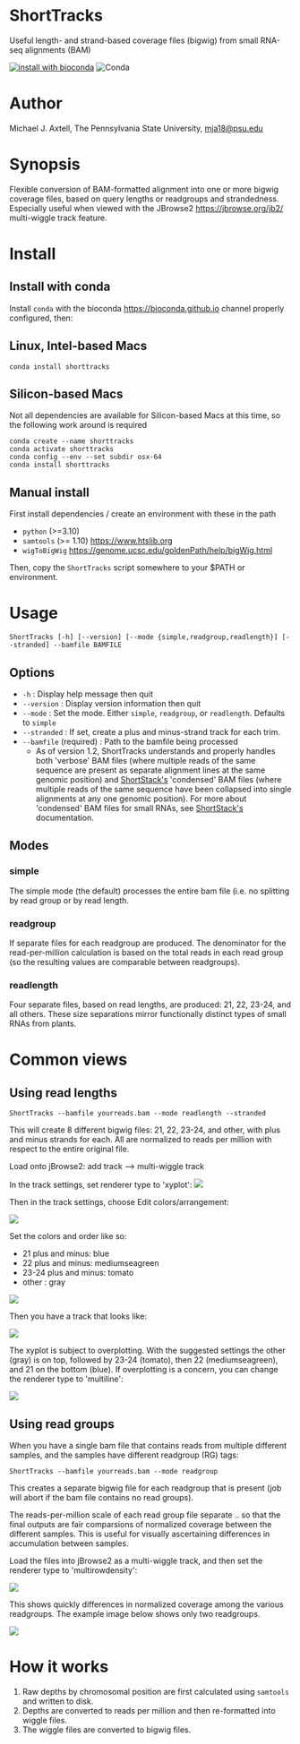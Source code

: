 # ShortTracks
Useful length- and strand-based coverage files (bigwig) from small RNA-seq alignments (BAM)

[![install with bioconda](https://img.shields.io/badge/install%20with-bioconda-brightgreen.svg?style=flat)](http://bioconda.github.io/recipes/shorttracks/README.html) ![Conda](https://img.shields.io/conda/dn/bioconda/shorttracks)

# Author
Michael J. Axtell, The Pennsylvania State University, mja18@psu.edu

# Synopsis
Flexible conversion of BAM-formatted alignment into one or more bigwig coverage files, based on query lengths or readgroups and strandedness. Especially useful when viewed with the JBrowse2 <https://jbrowse.org/jb2/> multi-wiggle track feature.

# Install
## Install with conda

Install `conda` with the bioconda <https://bioconda.github.io> channel properly configured, then:

## Linux, Intel-based Macs
```
conda install shorttracks
```

## Silicon-based Macs

Not all dependencies are available for Silicon-based Macs at this time, so the following work around is required
```
conda create --name shorttracks
conda activate shorttracks
conda config --env --set subdir osx-64
conda install shorttracks
```

## Manual install
First install dependencies / create an environment with these in the path
- `python` (>=3.10)
- `samtools` (>= 1.10) <https://www.htslib.org>
- `wigToBigWig` <https://genome.ucsc.edu/goldenPath/help/bigWig.html>

Then, copy the `ShortTracks` script somewhere to your $PATH or environment.

# Usage
`ShortTracks [-h] [--version] [--mode {simple,readgroup,readlength}] [--stranded] --bamfile BAMFILE`

## Options

- `-h` : Display help message then quit
- `--version` : Display version information then quit
- `--mode` : Set the mode. Either `simple`, `readgroup`, or `readlength`. Defaults to `simple`
- `--stranded` : If set, create a plus and minus-strand track for each trim.
- `--bamfile` (required) : Path to the bamfile being processed
  - As of version 1.2, ShortTracks understands and properly handles both 'verbose' BAM files (where multiple reads of the same sequence are present as separate alignment lines at the same genomic position) and [ShortStack's](https://github.com/MikeAxtell/ShortStack) 'condensed' BAM files (where multiple reads of the same sequence have been collapsed into single alignments at any one genomic position). For more about 'condensed' BAM files for small RNAs, see [ShortStack's](https://github.com/MikeAxtell/ShortStack) documentation.

## Modes
### simple
The simple mode (the default) processes the entire bam file (i.e. no splitting by read group or by read length.
### readgroup
If separate files for each readgroup are produced. The denominator for the read-per-million calculation is based on the total reads in each read group (so the resulting values are comparable between readgroups).
### readlength
Four separate files, based on read lengths, are produced: 21, 22, 23-24, and all others. These size separations mirror functionally distinct types of small RNAs from plants.

# Common views
## Using read lengths


`ShortTracks --bamfile yourreads.bam --mode readlength --stranded`

This will create 8 different bigwig files: 21, 22, 23-24, and other, with plus and minus strands for each. All are normalized to reads per million with respect to the entire original file.

Load onto jBrowse2: add track --> multi-wiggle track

In the track settings, set renderer type to 'xyplot':
![](./img/xyplot.png)

Then in the track settings, choose Edit colors/arrangement:

![](./img/edit_colors_rearrangement.png)

Set the colors and order like so:
- 21 plus and minus: blue
- 22 plus and minus: mediumseagreen
- 23-24 plus and minus: tomato
- other : gray

![](./img/order_and_color.png)

Then you have a track that looks like:

![](./img/readlen_stranded_xyplot.png)

The xyplot is subject to overplotting. With the suggested settings the other (gray) is on top, followed by 23-24 (tomato), then 22 (mediumseagreen), and 21 on the bottom (blue). If overplotting is a concern, you can change the renderer type to 'multiline':

![](./img/readlength_stranded_multiline.png)

## Using read groups

When you have a single bam file that contains reads from multiple different samples, and the samples have different readgroup (RG) tags:

`ShortTracks --bamfile yourreads.bam --mode readgroup`

This creates a separate bigwig file for each readgroup that is present (job will abort if the bam file contains no read groups).

The reads-per-million scale of each read group file separate .. so that the final outputs are fair comparsions of normalized coverage between the different samples. This is useful for visually ascertaining differences in accumulation between samples.

Load the files into jBrowse2 as a multi-wiggle track, and then set the renderer type to 'multirowdensity':

![](./img/multirowdensity.png)

This shows quickly differences in normalized coverage among the various readgroups. The example image below shows only two readgroups.

![](./img/readgroup.png)


# How it works
1. Raw depths by chromosomal position are first calculated using `samtools` and written to disk.
2. Depths are converted to reads per million and then re-formatted into wiggle files.
3. The wiggle files are converted to bigwig files.


